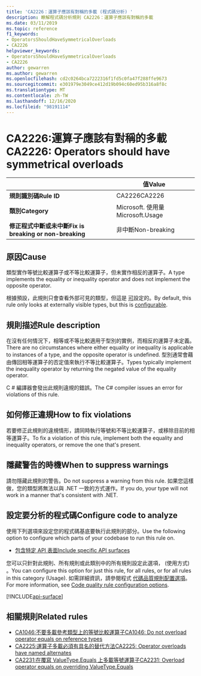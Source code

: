 ```yaml
---
title: 'CA2226：運算子應該有對稱的多載 (程式碼分析) '
description: 瞭解程式碼分析規則 CA2226：運算子應該有對稱的多載
ms.date: 03/11/2019
ms.topic: reference
f1_keywords:
- OperatorsShouldHaveSymmetricalOverloads
- CA2226
helpviewer_keywords:
- OperatorsShouldHaveSymmetricalOverloads
- CA2226
author: gewarren
ms.author: gewarren
ms.openlocfilehash: cd2c0264bca7222316f1fd5c0fa47f288ffe9673
ms.sourcegitcommit: e301979e3049ce412d19b094c60ed95b316a8f8c
ms.translationtype: MT
ms.contentlocale: zh-TW
ms.lasthandoff: 12/16/2020
ms.locfileid: "98191114"
---
```

# <a name="ca2226-operators-should-have-symmetrical-overloads"></a><span data-ttu-id="9b2eb-103">CA2226:運算子應該有對稱的多載</span><span class="sxs-lookup"><span data-stu-id="9b2eb-103">CA2226: Operators should have symmetrical overloads</span></span>

| | <span data-ttu-id="9b2eb-104">值</span><span class="sxs-lookup"><span data-stu-id="9b2eb-104">Value</span></span> |
|-|-|
| <span data-ttu-id="9b2eb-105">**規則識別碼**</span><span class="sxs-lookup"><span data-stu-id="9b2eb-105">**Rule ID**</span></span> |<span data-ttu-id="9b2eb-106">CA2226</span><span class="sxs-lookup"><span data-stu-id="9b2eb-106">CA2226</span></span>|
| <span data-ttu-id="9b2eb-107">**類別**</span><span class="sxs-lookup"><span data-stu-id="9b2eb-107">**Category**</span></span> |<span data-ttu-id="9b2eb-108">Microsoft. 使用量</span><span class="sxs-lookup"><span data-stu-id="9b2eb-108">Microsoft.Usage</span></span>|
| <span data-ttu-id="9b2eb-109">**修正程式中斷或未中斷**</span><span class="sxs-lookup"><span data-stu-id="9b2eb-109">**Fix is breaking or non-breaking**</span></span> |<span data-ttu-id="9b2eb-110">非中斷</span><span class="sxs-lookup"><span data-stu-id="9b2eb-110">Non-breaking</span></span>|

## <a name="cause"></a><span data-ttu-id="9b2eb-111">原因</span><span class="sxs-lookup"><span data-stu-id="9b2eb-111">Cause</span></span>

<span data-ttu-id="9b2eb-112">類型實作等號比較運算子或不等比較運算子，但未實作相反的運算子。</span><span class="sxs-lookup"><span data-stu-id="9b2eb-112">A type implements the equality or inequality operator and does not implement the opposite operator.</span></span>

<span data-ttu-id="9b2eb-113">根據預設，此規則只會查看外部可見的類型，但這是 [可](#configure-code-to-analyze)設定的。</span><span class="sxs-lookup"><span data-stu-id="9b2eb-113">By default, this rule only looks at externally visible types, but this is [configurable](#configure-code-to-analyze).</span></span>

## <a name="rule-description"></a><span data-ttu-id="9b2eb-114">規則描述</span><span class="sxs-lookup"><span data-stu-id="9b2eb-114">Rule description</span></span>

<span data-ttu-id="9b2eb-115">在沒有任何情況下，相等或不等比較適用于型別的實例，而相反的運算子未定義。</span><span class="sxs-lookup"><span data-stu-id="9b2eb-115">There are no circumstances where either equality or inequality is applicable to instances of a type, and the opposite operator is undefined.</span></span> <span data-ttu-id="9b2eb-116">型別通常會藉由傳回相等運算子的否定值來執行不等比較運算子。</span><span class="sxs-lookup"><span data-stu-id="9b2eb-116">Types typically implement the inequality operator by returning the negated value of the equality operator.</span></span>

<span data-ttu-id="9b2eb-117">C # 編譯器會發出此規則違規的錯誤。</span><span class="sxs-lookup"><span data-stu-id="9b2eb-117">The C# compiler issues an error for violations of this rule.</span></span>

## <a name="how-to-fix-violations"></a><span data-ttu-id="9b2eb-118">如何修正違規</span><span class="sxs-lookup"><span data-stu-id="9b2eb-118">How to fix violations</span></span>

<span data-ttu-id="9b2eb-119">若要修正此規則的違規情形，請同時執行等號和不等比較運算子，或移除目前的相等運算子。</span><span class="sxs-lookup"><span data-stu-id="9b2eb-119">To fix a violation of this rule, implement both the equality and inequality operators, or remove the one that's present.</span></span>

## <a name="when-to-suppress-warnings"></a><span data-ttu-id="9b2eb-120">隱藏警告的時機</span><span class="sxs-lookup"><span data-stu-id="9b2eb-120">When to suppress warnings</span></span>

<span data-ttu-id="9b2eb-121">請勿隱藏此規則的警告。</span><span class="sxs-lookup"><span data-stu-id="9b2eb-121">Do not suppress a warning from this rule.</span></span> <span data-ttu-id="9b2eb-122">如果您這樣做，您的類型將無法以與 .NET 一致的方式運作。</span><span class="sxs-lookup"><span data-stu-id="9b2eb-122">If you do, your type will not work in a manner that's consistent with .NET.</span></span>

## <a name="configure-code-to-analyze"></a><span data-ttu-id="9b2eb-123">設定要分析的程式碼</span><span class="sxs-lookup"><span data-stu-id="9b2eb-123">Configure code to analyze</span></span>

<span data-ttu-id="9b2eb-124">使用下列選項來設定您的程式碼基底要執行此規則的部分。</span><span class="sxs-lookup"><span data-stu-id="9b2eb-124">Use the following option to configure which parts of your codebase to run this rule on.</span></span>

- [<span data-ttu-id="9b2eb-125">包含特定 API 表面</span><span class="sxs-lookup"><span data-stu-id="9b2eb-125">Include specific API surfaces</span></span>](#include-specific-api-surfaces)

<span data-ttu-id="9b2eb-126">您可以只針對此規則、所有規則或此類別中的所有規則設定此選項， (使用方式) 。</span><span class="sxs-lookup"><span data-stu-id="9b2eb-126">You can configure this option for just this rule, for all rules, or for all rules in this category (Usage).</span></span> <span data-ttu-id="9b2eb-127">如需詳細資訊，請參閱程式 [代碼品質規則配置選項](../code-quality-rule-options.md)。</span><span class="sxs-lookup"><span data-stu-id="9b2eb-127">For more information, see [Code quality rule configuration options](../code-quality-rule-options.md).</span></span>

[!INCLUDE[api-surface](~/includes/code-analysis/api-surface.md)]

## <a name="related-rules"></a><span data-ttu-id="9b2eb-128">相關規則</span><span class="sxs-lookup"><span data-stu-id="9b2eb-128">Related rules</span></span>

- [<span data-ttu-id="9b2eb-129">CA1046:不要多載參考類型上的等號比較運算子</span><span class="sxs-lookup"><span data-stu-id="9b2eb-129">CA1046: Do not overload operator equals on reference types</span></span>](ca1046.md)
- [<span data-ttu-id="9b2eb-130">CA2225:運算子多載必須有具名的替代方法</span><span class="sxs-lookup"><span data-stu-id="9b2eb-130">CA2225: Operator overloads have named alternates</span></span>](ca2225.md)
- [<span data-ttu-id="9b2eb-131">CA2231:在覆寫 ValueType.Equals 上多載等號運算子</span><span class="sxs-lookup"><span data-stu-id="9b2eb-131">CA2231: Overload operator equals on overriding ValueType.Equals</span></span>](ca2231.md)
